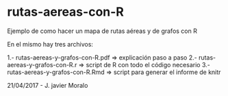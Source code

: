 # rutas-aereas-con-R
Ejemplo de como hacer un mapa de rutas aéreas y de grafos  con R

En el mismo hay tres archivos:

1.- rutas-aereas-y-grafos-con-R.pdf => explicación paso a paso
2.- rutas-aereas-y-grafos-con-R.r => script de R con todo el código necesario
3.- rutas-aereas-y-grafos-con-R.Rmd => script para generar el informe de knitr

21/04/2017 - J. javier Moralo
